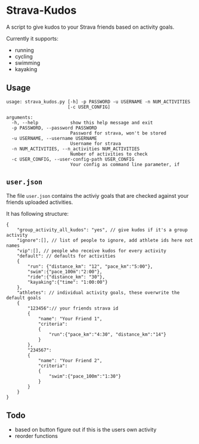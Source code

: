 # Strava-Kudos

A script to give kudos to your Strava friends based on activity goals.

Currently it supports:
* running
* cycling
* swimming
* kayaking

## Usage

```
usage: strava_kudos.py [-h] -p PASSWORD -u USERNAME -n NUM_ACTIVITIES
                       [-c USER_CONFIG]

arguments:
  -h, --help            show this help message and exit
  -p PASSWORD, --password PASSWORD
                        Password for strava, won't be stored
  -u USERNAME, --username USERNAME
                        Username for strava
  -n NUM_ACTIVITIES, --n_activities NUM_ACTIVITIES
                        Number of activities to check
  -c USER_CONFIG, --user-config-path USER_CONFIG
                        Your config as command line parameter, if 

```

## `user.json`

The file `user.json` contains the activiy goals that are checked against your friends uploaded activities.

It has following structure:

```
{
    "group_activity_all_kudos": "yes", // give kudos if it's a group activity
    "ignore":[], // list of people to ignore, add athlete ids here not names
    "vip":[], // people who receive kudos for every activity
    "default": // defaults for activities
    {
        "run": {"distance_km": "12", "pace_km":"5:00"}, 
        "swim":{"pace_100m":"2:00"}, 
        "ride":{"distance_km": "30"},
        "kayaking":{"time": "1:00:00"}
    },
    "athletes": // individual activity goals, these overwrite the default goals
    {
        "123456":// your friends strava id
        { 
            "name": "Your Friend 1", 
            "criteria":
            { 
                "run":{"pace_km":"4:30", "distance_km":"14"}
            }
        },
        "234567":
        { 
            "name": "Your Friend 2", 
            "criteria":
            { 
                "swim":{"pace_100m":"1:30"}
            }
        }
    }
}

```


## Todo

* based on button figure out if this is the users own activity
* reorder functions

